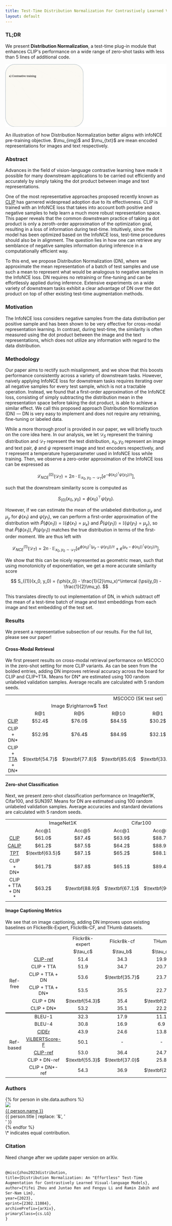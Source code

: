 ```yaml
---
title: Test-Time Distribution Normalization For Contrastively Learned Vision-language Models
layout: default
---
```


<script type="text/x-mathjax-config">
  MathJax.Hub.Config({tex2jax: {inlineMath: [['$','$'], ['\\(','\\)']]}});
</script>
<script
  src="https://cdn.mathjax.org/mathjax/latest/MathJax.js?config=TeX-AMS-MML_HTMLorMML"
  type="text/javascript">
</script>
<script src="https://cdn.jsdelivr.net/npm/mathjax@3/es5/tex-chtml-full.js" type="text/javascript"></script>

<style>
    td {
        text-align: center;
        font-size: 11pt;
    }

    a:hover {
        text-decoration: underline;
    }
</style>

### TL;DR

We present **Distribution Normalization**, a test-time plug-in module that enhances CLIP's performance on a wide range of zero-shot tasks with less than 5 lines of additional code.

<p align="center">
    <img src="images/dn.gif" alt="Image" />
    <figcaption>An illustration of how Distribution Normalization better aligns with infoNCE pre-training objective. $\mu_{img}$ and $\mu_{txt}$ are mean encoded representations for images and text respectively.</figcaption>
</p>

### Abstract

Advances in the field of vision-language contrastive learning have made it possible for many downstream applications to be carried out efficiently and accurately by simply taking the dot product between image and text representations.

One of the most representative approaches proposed recently known as [CLIP](https://arxiv.org/abs/2103.00020) has garnered widespread adoption due to its effectiveness. CLIP is trained with an InfoNCE loss that takes into account both positive and negative samples to help learn a much more robust representation space. This paper reveals that the common downstream practice of taking a dot product is only a zeroth-order approximation of the optimization goal, resulting in a loss of information during test-time. Intuitively, since the model has been optimized based on the InfoNCE loss, test-time procedures should also be in alignment. The question lies in how one can retrieve any semblance of negative samples information during inference in a computationally efficient way.

To this end, we propose Distribution Normalization (DN), where we approximate the mean representation of a batch of test samples and use such a mean to represent what would be analogous to negative samples in the InfoNCE loss. DN requires no retraining or fine-tuning and can be effortlessly applied during inference. Extensive experiments on a wide variety of downstream tasks exhibit a clear advantage of DN over the dot product on top of other existing test-time augmentation methods.

### Motivation

The InfoNCE loss considers negative samples from the data distribution per positive sample and has been shown to be very effective for cross-modal representation learning. In contrast, during test-time, the similarity is often measured using the dot product between the image and the text representations, which does not utilize any information with regard to the data distribution.

### Methodology

Our paper aims to rectify such misalignment, and we show that this boosts performance consistently across a variety of downstream tasks. However, naively applying InfoNCE loss for downstream tasks requires iterating over all negative samples for every test sample, which is not a tractable operation. Instead, we found that a first-order approximation of the InfoNCE loss, consisting of simply subtracting the distribution mean in the representation space before taking the dot product, is able to achieve a similar effect. We call this proposed approach Distribution Normalization (DN) &mdash; DN is very easy to implement and does not require any retraining, fine-tuning or labeled data.

While a more thorough proof is provided in our paper, we will briefly touch on the core idea here. In our analysis, we let $\mathcal{D}_S$ represent the training distribution and $\mathcal{D}_T$ represent the test distribution, $x_0, y_0$ represent an image and text pair, $\phi$ and $\psi$ represent image and text encoders respectively, and $\tau$ represent a temperature hyperparameter used in InfoNCE loss while training. Then, we observe a zero-order approximation of the InfoNCE loss can be expressed as

$$
    \mathcal{L}_{NCE}^{(0)}(\mathcal{D}_T) = 2n \cdot \mathbb{E}_{x_0, y_0 \sim \mathcal{D}_T} \left[e^{-\phi(x_0)^\intercal \psi(y_0)/\tau} \right],
$$

such that the downstream similarity score is computed as

$$
S_{(0)}(x_0, y_0) = \phi(x_0)^\top \psi(y_0).
$$

However, if we can estimate the mean of the unlabeled distribution $\mu_x$ and $\mu_y$ for $\phi(x_1)$ and $\psi(y_1)$, we can perform a first-order approximation of the distribution with $\widehat{P}(\phi(x_1)) = \mathbb{I}\{\phi(x_1) = \mu_x\}$ and $\widehat{P}(\psi(y_1)) = \mathbb{I}\{\psi(y_1) = \mu_y\}$, so that $\widehat{P}(\phi(x_1)), \widehat{P}(\psi(y_1))$ matches the true distribution in terms of the first-order moment. We are thus left with

$$
    \mathcal{L}_{NCE}^{(1)}(\mathcal{D}_T) = 2n \cdot \mathbb{E}_{x_0, y_0 \sim \mathcal{D}_T} \left[e^{\phi(x_0)^\intercal (\mu_y - \psi(y_0))/\tau} + e^{(\mu_x - \phi(x_0))^\intercal \psi(y_0)/\tau} \right].
$$

We show that this can be nicely represented as geometric mean, such that using monotonicity of exponentiation, we get a more accurate similarity score

$$
S_{(1)}(x_0, y_0) = (\phi(x_0) - \frac{1}{2}\mu_x)^\intercal (\psi(y_0) - \frac{1}{2}\mu_y).
$$

This translates directly to out implementation of DN, in which subtract off the mean of a test-time batch of image and text embeddings from each image and text embedding of the test set.

### Results

We present a representative subsection of our results. For the full list, please see our paper!

#### Cross-Modal Retrieval

We first present results on cross-modal retrieval performance on MSCOCO in the zero-shot setting for more CLIP variants. As can be seen from the bolded entries, adding DN improves retrieval accuracy across the board for CLIP and CLIP+TTA. Means for DN\* are estimated using 100 random unlabeled validation samples. Average recalls are calculated with 5 random seeds.

<table>
    <tr>
        <td style="text-align:center;"></td>
        <td colspan="6" style="text-align:center;">MSCOCO (5K test set)</td>
    </tr>
    <tr>
        <td style="text-align:center;"></td>
        <td colspan="3" style="text-align:center;">Image $\rightarrow$ Text</td>
        <td colspan="3" style="text-align:center;">Text $\rightarrow$ Image</td>
    </tr>
    <tr>
        <td style="text-align:center;"></td>
        <td style="text-align:center;">R@1</td>
        <td style="text-align:center;">R@5</td>
        <td style="text-align:center;">R@10</td>
        <td style="text-align:center;">R@1</td>
        <td style="text-align:center;">R@5</td>
        <td style="text-align:center;">R@10</td>
    </tr>
    <tr>
        <td style="text-align:center;"><a href="https://arxiv.org/abs/2103.00020" rel="noreferrer nofollow" target="_blank">CLIP</a></td>
        <td style="text-align:center;">$52.4$</td>
        <td style="text-align:center;">$76.0$</td>
        <td style="text-align:center;">$84.5$</td>
        <td style="text-align:center;">$30.2$</td>
        <td style="text-align:center;">$55.1$</td>
        <td style="text-align:center;">$66.4$</td>
    </tr>
    <tr>
        <td style="text-align:center;">CLIP + DN*</td>
        <td style="text-align:center;">$52.9$</td>
        <td style="text-align:center;">$76.4$</td>
        <td style="text-align:center;">$84.9$</td>
        <td style="text-align:center;">$32.1$</td>
        <td style="text-align:center;">$57.4$</td>
        <td style="text-align:center;">$68.3$</td>
    </tr>
    <tr>
        <td style="text-align:center;">CLIP + <a href="https://arxiv.org/abs/2303.16730" rel="noreferrer nofollow" target="_blank">TTA</a> + DN*</td>
        <td style="text-align:center;">$\textbf{54.7}$</td>
        <td style="text-align:center;">$\textbf{77.8}$</td>
        <td style="text-align:center;">$\textbf{85.6}$</td>
        <td style="text-align:center;">$\textbf{33.8}$</td>
        <td style="text-align:center;">$\textbf{59.4}$</td>
        <td style="text-align:center;">$\textbf{70.1}$</td>
    </tr>

</table>

#### Zero-shot Classification

Next, we present zero-shot classification performance on ImageNet1K, Cifar100, and SUN397. Means for DN are estimated using 100 random unlabeled validation samples. Average accuracies and standard deviations are calculated with 5 random seeds.

<table>
    <tr>
        <td style="text-align:center;"></td>
        <td colspan="2" style="text-align:center;">ImageNet1K</td>
        <td colspan="2" style="text-align:center;">Cifar100</td>
        <td colspan="2" style="text-align:center;">SUN397</td>
    </tr>
    <tr>
        <td style="text-align:center;"></td>
        <td style="text-align:center;">Acc@1</td>
        <td style="text-align:center;">Acc@5</td>
        <td style="text-align:center;">Acc@1</td>
        <td style="text-align:center;">Acc@5</td>
        <td style="text-align:center;">Acc@1</td>
        <td style="text-align:center;">Acc@5</td>
    </tr>
    <tr>
        <td style="text-align:center;"><a href="https://arxiv.org/abs/2103.00020" rel="noreferrer nofollow" target="_blank">CLIP</a></td>
        <td style="text-align:center;">$61.0$</td>
        <td style="text-align:center;">$87.4$</td>
        <td style="text-align:center;">$63.9$</td>
        <td style="text-align:center;">$88.7$</td>
        <td style="text-align:center;">$56.1$</td>
        <td style="text-align:center;">$89.4$</td>
    </tr>
    <tr>
        <td style="text-align:center;"><a href="https://arxiv.org/abs/2209.14169" rel="noreferrer nofollow" target="_blank">CALIP</a></td>
        <td style="text-align:center;">$61.2$</td>
        <td style="text-align:center;">$87.5$</td>
        <td style="text-align:center;">$64.2$</td>
        <td style="text-align:center;">$88.9$</td>
        <td style="text-align:center;">$56.1$</td>
        <td style="text-align:center;">$89.3$</td>
    </tr>
    <tr>
        <td style="text-align:center;"><a href="https://arxiv.org/abs/2209.07511" rel="noreferrer nofollow" target="_blank">TPT</a></td>
        <td style="text-align:center;">$\textbf{63.5}$</td>
        <td style="text-align:center;">$87.1$</td>
        <td style="text-align:center;">$65.2$</td>
        <td style="text-align:center;">$88.1$</td>
        <td style="text-align:center;">$\textbf{59.4}$</td>
        <td style="text-align:center;">$88.8$</td>
    </tr>
    <tr>
        <td style="text-align:center;">CLIP + DN*</td>
        <td style="text-align:center;">$61.7$</td>
        <td style="text-align:center;">$87.8$</td>
        <td style="text-align:center;">$65.1$</td>
        <td style="text-align:center;">$89.4$</td>
        <td style="text-align:center;">$57.3$</td>
        <td style="text-align:center;">$90.2$</td>
    </tr>
    <tr>
        <td style="text-align:center;">CLIP + TTA + DN *</td>
        <td style="text-align:center;">$63.2$</td>
        <td style="text-align:center;">$\textbf{88.9}$</td>
        <td style="text-align:center;">$\textbf{67.1}$</td>
        <td style="text-align:center;">$\textbf{90.7}$</td>
        <td style="text-align:center;">$58.1$</td>
        <td style="text-align:center;">$\textbf{90.7}$</td>
    </tr>
</table>

#### Image Captioning Metrics

We see that on image captioning, adding DN improves upon existing baselines on Flicker8k-Expert, Flickr8k-CF, and THumb datasets.

<table>
    <tr>
        <td colspan="2"></td>
        <td style="text-align:center;">Flickr8k-expert</td>
        <td style="text-align:center;">Flickr8k-cf</td>
        <td style="text-align:center;">THumb</td>
    </tr>
    <tr>
        <td colspan="2"></td>
        <td style="text-align:center;">$\tau_c$</td>
        <td style="text-align:center;">$\tau_b$</td>
        <td style="text-align:center;">$\tau_c$</td>
    </tr>
    <tr>
        <td rowspan="6">Ref-free</td>
        <td style="text-align:center;"><a href="https://arxiv.org/abs/2104.08718" rel="noreferrer nofollow" target="_blank">CLIP-ref</a></td>
        <td style="text-align:center;">51.4</td>
        <td style="text-align:center;">34.3</td>
        <td style="text-align:center;">19.9</td>
    </tr>
    <tr>
        <td style="text-align:center;">CLIP + TTA</td>
        <td style="text-align:center;">51.9</td>
        <td style="text-align:center;">34.7</td>
        <td style="text-align:center;">20.7</td>
    </tr>
    <tr>
        <td style="text-align:center;">CLIP + TTA + DN</td>
        <td style="text-align:center;">53.6</td>
        <td style="text-align:center;">$\textbf{35.7}$</td>
        <td style="text-align:center;">23.7</td>
    </tr>
    <tr>
        <td style="text-align:center;">CLIP + TTA + DN*</td>
        <td style="text-align:center;">53.5</td>
        <td style="text-align:center;">35.5</td>
        <td style="text-align:center;">22.7</td>
    </tr>
    <tr>
        <td style="text-align:center;">CLIP + DN</td>
        <td style="text-align:center;">$\textbf{54.3}$</td>
        <td style="text-align:center;">35.4</td>
        <td style="text-align:center;">$\textbf{23.5}$</td>
    </tr>
    <tr  style="border-bottom:2px solid black">
        <td style="text-align:center;">CLIP + DN*</td>
        <td style="text-align:center;">53.2</td>
        <td style="text-align:center;">35.1</td>
        <td style="text-align:center;">22.2</td>
    </tr>
    <tr>
        <td rowspan="9">Ref-based</td>
        <td style="text-align:center;">BLEU-1</td>
        <td style="text-align:center;">32.3</td>
        <td style="text-align:center;">17.9</td>
        <td style="text-align:center;">11.1</td>
    </tr>
    <tr>
        <td style="text-align:center;">BLEU-4</td>
        <td style="text-align:center;">30.8</td>
        <td style="text-align:center;">16.9</td>
        <td style="text-align:center;">6.9</td>
    </tr>
    <tr>
        <td style="text-align:center;"><a href="https://arxiv.org/abs/1411.5726" rel="noreferrer nofollow" target="_blank">CIDEr</a></td>
        <td style="text-align:center;">43.9</td>
        <td style="text-align:center;">24.6</td>
        <td style="text-align:center;">13.8</td>
    </tr>
    <tr>
        <td style="text-align:center;"><a href="https://arxiv.org/abs/1908.02265" rel="noreferrer nofollow" target="_blank">ViLBERTScore-F</a></td>
        <td style="text-align:center;">50.1</td>
        <td style="text-align:center;">-</td>
        <td style="text-align:center;">-</td>
    </tr>
    <tr>
        <td style="text-align:center;"><a href="https://arxiv.org/abs/2104.08718" rel="noreferrer nofollow" target="_blank">CLIP-ref</a></td>
        <td style="text-align:center;">53.0</td>
        <td style="text-align:center;">36.4</td>
        <td style="text-align:center;">24.7</td>
    </tr>
    <tr>
        <td style="text-align:center;">CLIP + DN-ref</td>
        <td style="text-align:center;">$\textbf{55.3}$</td>
        <td style="text-align:center;">$\textbf{37.0}$</td>
        <td style="text-align:center;">25.8</td>
    </tr>
    <tr>
        <td style="text-align:center;">CLIP + DN*-ref</td>
        <td style="text-align:center;">54.3</td>
        <td style="text-align:center;">36.9</td>
        <td style="text-align:center;">$\textbf{26.2}$</td>
    </tr>
</table>

### Authors

<div>
  <div style="text-align: left;">
  {% for person in site.data.authors %}
  <div class="person">
    <img src="{{ person.image }}" width=140 /><br>
    <a href="{{ person.url | relative_url }}">{{ person.name }}</a><br>
    <span>{{ person.title | replace: '&', '<br>' }}</span>
  </div>
  {% endfor %}
  </div>
</div>
\* indicates equal contribution.

### Citation

Need change after we update paper version on arXiv.

```

@misc{zhou2023distribution,
title={Distribution Normalization: An "Effortless" Test-Time Augmentation for Contrastively Learned Visual-language Models},
author={Yifei Zhou and Juntao Ren and Fengyu Li and Ramin Zabih and Ser-Nam Lim},
year={2023},
eprint={2302.11084},
archivePrefix={arXiv},
primaryClass={cs.LG}
}

```
